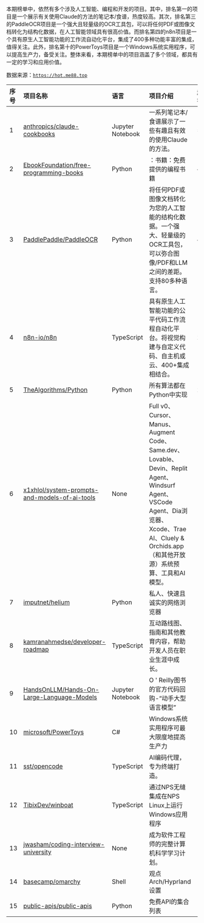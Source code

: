 本期榜单中，依然有多个涉及人工智能、编程和开发的项目。其中，排名第一的项目是一个展示有关使用Claude的方法的笔记本/食谱，热度较高。其次，排名第三的PaddleOCR项目是一个强大且轻量级的OCR工具包，可以将任何PDF或图像文档转化为结构化数据，在人工智能领域具有很高价值。而排名第四的n8n项目是一个具有原生人工智能功能的工作流自动化平台，集成了400多种功能丰富的集成，值得关注。此外，排名第十的PowerToys项目是一个Windows系统实用程序，可以提高生产力，备受关注。整体来看，本期榜单中的项目涵盖了多个领域，都具有一定的学习和应用价值。

数据来源：[`https://hot.me88.top`](https://hot.me88.top)

|序号|项目名称|语言|项目介绍|趋势Star|当前Star|热度|创建时间|
|:---|:---|:---|:---|:---|:---|:---|:---|
|1|[anthropics/claude-cookbooks](https://github.com/anthropics/claude-cookbooks)|Jupyter Notebook|一系列笔记本/食谱展示了一些有趣且有效的使用Claude的方法。|502|21752|158|2023-08-15|
|2|[EbookFoundation/free-programming-books](https://github.com/EbookFoundation/free-programming-books)|Python|：书籍：免费提供的编程书籍|476|373302|152|2013-10-11|
|3|[PaddlePaddle/PaddleOCR](https://github.com/PaddlePaddle/PaddleOCR)|Python|将任何PDF或图像文档转化为您的人工智能的结构化数据。一个强大、轻量级的OCR工具包，可以弥合图像/PDF和LLM之间的差距。支持80多种语言。|420|58751|134|2020-05-08|
|4|[n8n-io/n8n](https://github.com/n8n-io/n8n)|TypeScript|具有原生人工智能功能的公平代码工作流程自动化平台。将视觉构建与自定义代码、自主机或云、400+集成相结合。|213|150098|84|2019-06-22|
|5|[TheAlgorithms/Python](https://github.com/TheAlgorithms/Python)|Python|所有算法都在Python中实现|208|211339|69|2016-07-16|
|6|[x1xhlol/system-prompts-and-models-of-ai-tools](https://github.com/x1xhlol/system-prompts-and-models-of-ai-tools)|None|Full v0、Cursor、Manus、Augment Code、Same.dev、Lovable、Devin、Replit Agent、Windsurf Agent、VSCode Agent、Dia浏览器、Xcode、Trae AI、Cluely & Orchids.app（和其他开放源）系统预算、工具和AI模型。|166|91923|61|2025-03-05|
|7|[imputnet/helium](https://github.com/imputnet/helium)|Python|私人、快速且诚实的网络浏览器|188|5294|56|2025-02-15|
|8|[kamranahmedse/developer-roadmap](https://github.com/kamranahmedse/developer-roadmap)|TypeScript|互动路线图、指南和其他教育内容，帮助开发人员在职业生涯中成长。|161|341342|49|2017-03-15|
|9|[HandsOnLLM/Hands-On-Large-Language-Models](https://github.com/HandsOnLLM/Hands-On-Large-Language-Models)|Jupyter Notebook|O ' Reilly图书的官方代码回购-“动手大型语言模型”|154|16717|47|2024-06-28|
|10|[microsoft/PowerToys](https://github.com/microsoft/PowerToys)|C#|Windows系统实用程序可最大限度地提高生产力|144|124880|44|2019-05-01|
|11|[sst/opencode](https://github.com/sst/opencode)|TypeScript|AI编码代理，专为终端打造。|140|28329|44|2025-04-30|
|12|[TibixDev/winboat](https://github.com/TibixDev/winboat)|TypeScript|通过NPS无缝集成在NPS Linux上运行Windows应用程序|147|12310|44|2025-04-04|
|13|[jwasham/coding-interview-university](https://github.com/jwasham/coding-interview-university)|None|成为软件工程师的完整计算机科学学习计划。|129|331463|44|2016-06-06|
|14|[basecamp/omarchy](https://github.com/basecamp/omarchy)|Shell|观点Arch/Hyprland设置|134|14756|43|2025-06-01|
|15|[public-apis/public-apis](https://github.com/public-apis/public-apis)|Python|免费API的集合列表|123|370788|41|2016-03-20|